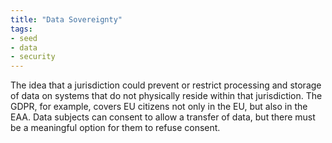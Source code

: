 ```yaml
---
title: "Data Sovereignty"
tags:
- seed
- data
- security
---
```


The idea that a jurisdiction could prevent or restrict processing and storage of data on systems that do not physically reside within that jurisdiction. The GDPR, for example, covers EU citizens not only in the EU, but also in the EAA.  Data subjects can consent to allow a transfer of data, but there must be a meaningful option for them to refuse consent.